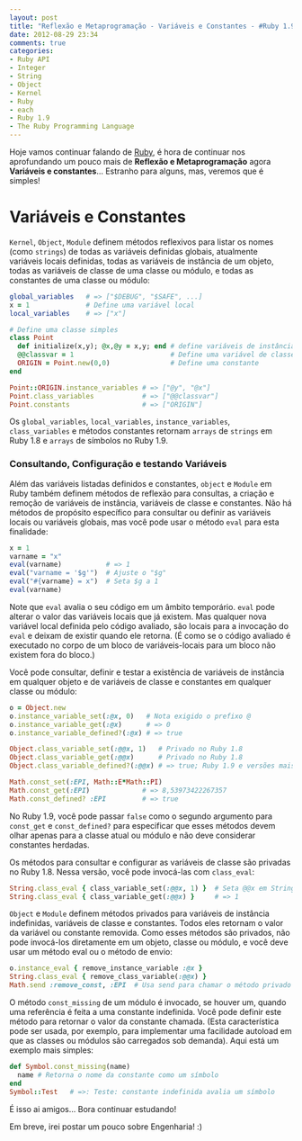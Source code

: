 ```yaml
---
layout: post
title: "Reflexão e Metaprogramação - Variáveis e Constantes - #Ruby 1.9 - Part III"
date: 2012-08-29 23:34
comments: true
categories:
- Ruby API
- Integer
- String
- Object
- Kernel
- Ruby
- each
- Ruby 1.9
- The Ruby Programming Language
---
```

<!--more-->
<p>Hoje vamos continuar falando de <a href="http://www.ruby-doc.org/core-1.9.2/">Ruby</a>, é hora de continuar nos aprofundando um pouco mais de
<b>Reflexão e Metaprogramação</b> agora <b>Variáveis e constantes</b>... Estranho para alguns, mas, veremos que é simples!</p>

<h1>Variáveis e Constantes</h1>

`Kernel`, `Object`, `Module` definem métodos reflexivos para listar os nomes (como `strings`) de todas as variáveis definidas globais, atualmente
variáveis locais definidas, todas as variáveis de instância de um objeto, todas as variáveis de classe de uma classe ou módulo, e todas as constantes
de uma classe ou módulo:

``` ruby Variaveis e Constantes
global_variables   # => ["$DEBUG", "$SAFE", ...]
x = 1              # Define uma variável local
local_variables    # => ["x"]

# Define uma classe simples
class Point
  def initialize(x,y); @x,@y = x,y; end # define variáveis de instância
  @@classvar = 1                        # Define uma variável de classe
  ORIGIN = Point.new(0,0)               # Define uma constante
end

Point::ORIGIN.instance_variables # => ["@y", "@x"]
Point.class_variables            # => ["@@classvar"]
Point.constants                  # => ["ORIGIN"]
```

Os `global_variables`, `local_variables`, `instance_variables`, `class_variables` e métodos constantes retornam `arrays` de `strings` em Ruby 1.8 e
`arrays` de símbolos no Ruby 1.9.

<h3>Consultando, Configuração e testando Variáveis</h3>

Além das variáveis listadas definidos e constantes, `object` e `Module` em Ruby também definem métodos de reflexão para consultas, a criação e
remoção de variáveis de instância, variáveis de classe e constantes. Não há métodos de propósito específico para consultar ou definir as variáveis
locais ou variáveis globais, mas você pode usar o método `eval` para esta finalidade:

``` ruby Configurando Variavel
x = 1
varname = "x"
eval(varname)           # => 1
eval("varname = '$g'")  # Ajuste o "$g"
eval("#{varname} = x")  # Seta $g a 1
eval(varname)
```

Note que `eval` avalia o seu código em um âmbito temporário. `eval` pode alterar o valor das variáveis locais que já existem. Mas qualquer nova
variável local definida pelo código avaliado, são locais para a invocação do `eval` e deixam de existir quando ele retorna. (É como se o código
avaliado é executado no corpo de um bloco de variáveis-locais para um bloco não existem fora do bloco.)

Você pode consultar, definir e testar a existência de variáveis de instância em qualquer objeto e de variáveis de classe e constantes em qualquer
classe ou módulo:

``` ruby Consultar Variavel
o = Object.new
o.instance_variable_set(:@x, 0)   # Nota exigido o prefixo @
o.instance_variable_get(:@x)      # => 0
o.instance_variable_defined?(:@x) # => true

Object.class_variable_set(:@@x, 1)   # Privado no Ruby 1.8
Object.class_variable_get(:@@x)      # Privado no Ruby 1.8
Object.class_variable_defined?(:@@x) # => true; Ruby 1.9 e versões mais novas

Math.const_set(:EPI, Math::E*Math::PI)
Math.const_get(:EPI)             # => 8,53973422267357
Math.const_defined? :EPI         # => true
```

No Ruby 1.9, você pode passar `false` como o segundo argumento para `const_get` e `const_defined?` para especificar que esses métodos devem olhar
apenas para a classe atual ou módulo e não deve considerar constantes herdadas.

Os métodos para consultar e configurar as variáveis de classe são privadas no Ruby 1.8. Nessa versão, você pode invocá-las com `class_eval`:

``` ruby class_eval
String.class_eval { class_variable_set(:@@x, 1) }  # Seta @@x em String
String.class_eval { class_variable_get(:@@x) }     # => 1
```

`Object` e `Module` definem métodos privados para variáveis de instância indefinidas, variáveis de classe e constantes. Todos eles retornam o valor
da variável ou constante removida. Como esses métodos são privados, não pode invocá-los diretamente em um objeto, classe ou módulo, e você deve usar
um método eval ou o método de envio:

``` ruby instance_eval
o.instance_eval { remove_instance_variable :@x }
String.class_eval { remove_class_variable(:@@x) }
Math.send :remove_const, :EPI  # Usa send para chamar o método privado
```

O método `const_missing` de um módulo é invocado, se houver um, quando uma referência é feita a uma constante indefinida. Você pode definir este
método para retornar o valor da constante chamada. (Esta característica pode ser usada, por exemplo, para implementar uma facilidade autoload em que
as classes ou módulos são carregados sob demanda). Aqui está um exemplo mais simples:

``` ruby cons_missing
def Symbol.const_missing(name)
  name # Retorna o nome da constante como um símbolo
end
Symbol::Test   # =>: Teste: constante indefinida avalia um símbolo
```

É isso ai amigos... Bora continuar estudando!

Em breve, irei postar um pouco sobre Engenharia! :)